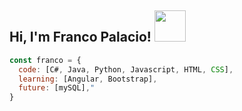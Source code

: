 <h2> Hi, I'm Franco Palacio! <img src="https://media.giphy.com/media/mGcNjsfWAjY5AEZNw6/giphy.gif" width="50"></h2>

```javascript
const franco = {
  code: [C#, Java, Python, Javascript, HTML, CSS],
  learning: [Angular, Bootstrap],
  future: [mySQL],"
}
```
